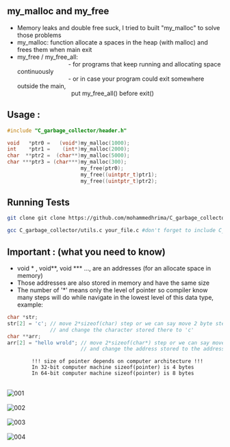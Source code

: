 ## my_malloc and my_free

- Memory leaks and double free suck, I tried to built "my_malloc" to solve those problems
- my_malloc: function allocate a spaces in the heap (with malloc) and frees them when main exit
- my_free / my_free_all:\
&ensp;&ensp;&ensp;&ensp;&ensp;&ensp;&ensp;&ensp;&ensp;&ensp;&ensp;&ensp;&ensp;&ensp;&ensp;&ensp;&ensp;- for programs that keep running and allocating space continuously\
&ensp;&ensp;&ensp;&ensp;&ensp;&ensp;&ensp;&ensp;&ensp;&ensp;&ensp;&ensp;&ensp;&ensp;&ensp;&ensp;&ensp;- or in case your program could exit somewhere outside the main,\
&ensp;&ensp;&ensp;&ensp;&ensp;&ensp;&ensp;&ensp;&ensp;&ensp;&ensp;&ensp;&ensp;&ensp;&ensp;&ensp;&ensp;&ensp;put my_free_all() before exit()

## Usage :

```c
#include "C_garbage_collector/header.h"

void   *ptr0 =   (void*)my_malloc(1000);
int    *ptr1 =    (int*)my_malloc(2000);
char  **ptr2 =  (char**)my_malloc(5000);
char ***ptr3 = (char***)my_malloc(300);
                        my_free(ptr0);
                        my_free((uintptr_t)ptr1);
                        my_free((uintptr_t)ptr2);
```

## Running Tests

```bash
git clone git clone https://github.com/mohammedhrima/C_garbage_collector.git
```
```bash
gcc C_garbage_collector/utils.c your_file.c #don't forget to include C_garbage_collector/header.h
```

## Important : (what you need to know)

- void * , void**, void *** ..., are an addresses (for an allocate space in memory)
- Those addresses are also stored in memory and have the same size
- The number of '*' means only the level of pointer so compiler know many steps will do while navigate in the lowest level
of this data type, example:
``` c
char *str; 
str[2] = 'c'; // move 2*sizeof(char) step or we can say move 2 byte step
              // and change the character stored there to 'c'
char **arr;
arr[2] = "hello wrold"; // move 2*sizeof(char*) step or we can say move 2 * (8 bytes) step 
                        // and change the address stored to the address pointing to string "hello world"
```

```
        !!! size of pointer depends on computer architecture !!!
        In 32-bit computer machine sizeof(pointer) is 4 bytes
        In 64-bit computer machine sizeof(pointer) is 8 bytes
```

\
![001](https://user-images.githubusercontent.com/71414472/212447316-2f09d29c-c43c-4607-964e-178c93f69fc6.png) \
\
![002](https://user-images.githubusercontent.com/71414472/212447477-0bac06ba-71a3-4894-9f8c-652302f84ce7.png) \
\
![003](https://user-images.githubusercontent.com/71414472/212447320-93845755-9044-4ed9-a00b-77b69d27da65.png) \
\
![004](https://user-images.githubusercontent.com/71414472/212447327-d8aed60f-f55c-4ebe-b54e-ec53aefdb312.png)


